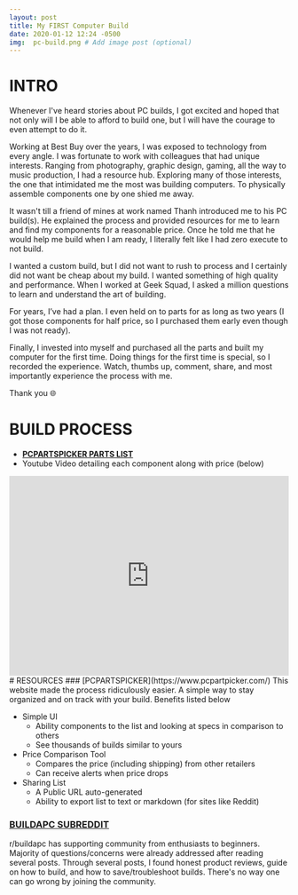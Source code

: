 ```yaml
---
layout: post
title: My FIRST Computer Build
date: 2020-01-12 12:24 -0500
img:  pc-build.png # Add image post (optional)
---
```

# INTRO
Whenever I've heard stories about PC builds, I got excited and hoped that not only will I be able to afford to build one, but I will have the courage to even attempt to do it. 

Working at Best Buy over the years, I was exposed to technology from every angle. I was fortunate to work with colleagues that had unique interests. Ranging from photography, graphic design, gaming, all the way to music production, I had a resource hub. Exploring many of those interests, the one that intimidated me the most was building computers. To physically assemble components one by one shied me away. 

It wasn't till a friend of mines at work named Thanh introduced me to his PC build(s). He explained the process and provided resources for me to learn and find my components for a reasonable price. Once he told me that he would help me build when I am ready, I literally felt like I had zero execute to not build.

I wanted a custom build, but I did not want to rush to process and I certainly did not want be cheap about my build. I wanted something of high quality and performance. When I worked at Geek Squad, I asked a million questions to learn and understand the art of building. 

For years, I’ve had a plan. I even held on to parts for as long as two years (I got those components for half price, so I purchased them early even though I was not ready).

Finally, I invested into myself and purchased all the parts and built my computer for the first time. Doing things for the first time is special, so I recorded the experience. Watch, thumbs up, comment, share, and most importantly experience the process with me. 

Thank you 🌐

# BUILD PROCESS

- [**PCPARTSPICKER PARTS LIST**](https://pcpartpicker.com/user/codeherk/saved/TfMnLk)
- Youtube Video detailing each component along with price (below)
<div>
<iframe style="overflow: hidden; position: relative;" width="100%" height="360" src="https://www.youtube.com/embed/ok1qyZ-equs" frameborder="0" allowfullscreen></iframe>
</div>
# RESOURCES
### [PCPARTSPICKER](https://www.pcpartpicker.com/)
This website made the process ridiculously easier. A simple way to stay organized and on track with your build. Benefits listed below

- Simple UI
    - Ability components to the list and looking at specs in comparison to others
    - See thousands of builds similar to yours
- Price Comparison Tool
    - Compares the price (including shipping) from other retailers
    - Can receive alerts when price drops
- Sharing List
    - A Public URL auto-generated
    - Ability to export list to text or markdown (for sites like Reddit)

### [BUILDAPC SUBREDDIT](https://www.reddit.com/r/buildapc/)
r/buildapc has supporting community from enthusiasts to beginners. Majority of questions/concerns were already addressed after reading several posts. Through several posts, I found honest product reviews, guide on how to build, and how to save/troubleshoot builds. There's no way one can go wrong by joining the community.
